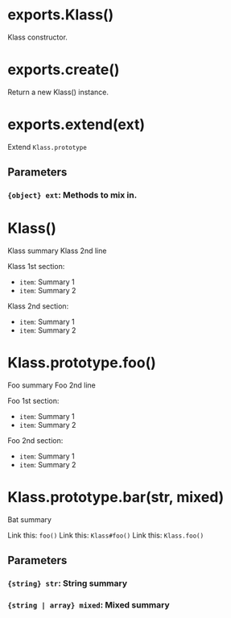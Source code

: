 # exports.Klass()

Klass constructor.

# exports.create()

Return a new Klass() instance.

# exports.extend(ext)

Extend `Klass.prototype`

## Parameters

### `{object} ext`: Methods to mix in.

# Klass()

Klass summary
Klass 2nd line

Klass 1st section:

- `item`: Summary 1
- `item`: Summary 2

Klass 2nd section:

- `item`: Summary 1
- `item`: Summary 2

# Klass.prototype.foo()

Foo summary
Foo 2nd line

Foo 1st section:

- `item`: Summary 1
- `item`: Summary 2

Foo 2nd section:

- `item`: Summary 1
- `item`: Summary 2

# Klass.prototype.bar(str, mixed)

Bat summary

Link this: `foo()`
Link this: `Klass#foo()`
Link this: `Klass.foo()`

## Parameters

### `{string} str`: String summary

### `{string | array} mixed`: Mixed summary
